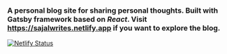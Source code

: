 ### A personal blog site for sharing personal thoughts. Built with __Gatsby__ framework based on _React_. Visit https://sajalwrites.netlify.app if you want to explore the blog.

[![Netlify Status](https://api.netlify.com/api/v1/badges/8d669993-7c9c-402c-86e9-3cefe7f37fc3/deploy-status)](https://app.netlify.com/sites/sajalwrites/deploys)
